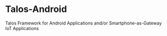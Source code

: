 # Talos-Android
Talos Framework for Android Applications and/or Smartphone-as-Gateway IoT Applications
